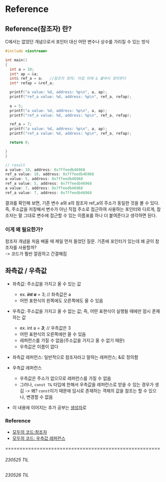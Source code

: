 # Reference

## Reference(참조자) 란?
C에서는 없었던 개념으로서 포인터 대신 어떤 변수나 상수를 가리킬 수 있는 방식   
```c
#include <iostream>

int main()
{
  int a = 10;
  int* ap = &a;
  int& ref_a = a;   //참조자 정의; 타입 뒤에 & 붙여서 정의한다
  int* refap = &ref_a;

  printf("a value: %d, address: %p\n", a, ap);
  printf("ref_a value: %d, address: %p\n", ref_a, refap);
  
  a = 5;
  printf("a value: %d, address: %p\n", a, ap);
  printf("ref_a value: %d, address: %p\n", ref_a, refap);

  ref_a = 7;
  printf("a value: %d, address: %p\n", a, ap);
  printf("ref_a value: %d, address: %p\n", ref_a, refap);

  return 0;

}
}

// result
a value: 10, address: 0x7ffeedb46968
ref_a value: 10, address: 0x7ffeedb46968
a value: 5, address: 0x7ffeedb46968
ref_a value: 5, address: 0x7ffeedb46968
a value: 7, address: 0x7ffeedb46968
ref_a value: 7, address: 0x7ffeedb46968
```
결과를 확인해 보면, 기존 변수 a와 a의 참조자 ref_a의 주소가 동일한 것을 볼 수 있다.   
즉, 주소값을 저장해서 변수가 아닌 직접 주소로 접근하여 사용하는 포인터와 다르게, 참조자는 말 그대로 변수에 접근할 수 있는 이름표를 하나 더 붙여준다고 생각하면 된다.

### 이게 왜 필요한가?
참조자 개념을 처음 배울 때 제일 먼저 들었던 질문. 기존에 포인터가 있는데 왜 굳이 참조자를 사용할까?   
-> 코드가 훨씬 깔끔하고 간결해짐



## 좌측값 / 우측값
- 좌측값: 주소값을 가지고 올 수 있는 값
    - ex. ***int a*** = 3;  // 좌측값은 a 
    - 어떤 표현식의 왼쪽에도 오른쪽에도 올 수 있음
- 우측값: 주소값을 가지고 올 수 없는 값; 즉, 어떤 표현식이 실행될 때에만 잠시 존재하는 값
    - ex. int a = ***3***; // 우측값은 3
    - 어떤 표현식의 오른쪽에만 올 수 있음
    - 레퍼런스를 가질 수 없음(주소값을 가지고 올 수 없기 때문)
    - 우측값은 이름이 없다

- 좌측값 레퍼런스: 일반적으로 참조자라고 말하는 레퍼런스; &로 정의함
- 우측값 레퍼런스
    - 우측값은 주소가 없으므로 레퍼런스를 가질 수 없음
    - 그러나, `const T&` 타입에 한해서 우측값을 레퍼런스로 받을 수 있는 경우가 생김
        -> 왜? `const`이기 때문에 임시로 존재하는 객체의 값을 참조는 할 수 있으나, 변경할 수 없음
        <!-- 
        우측값 레퍼런스 설명하는 예제 코드에서, 
        MyString MyString::operator+(const MyString &s)
        여기서 리턴값이 우측값이라고 얘기하고 있는데 오버로딩된 연산자 내부에서 객체를 선언하고 그걸 리턴하기 때문에 결국 리턴되는 값은 이름 없는/해당 함수 문장이 끝나면 사라지는 값이라서 우측값이라고 하는 건가?
        
        그리고 이 우측값이 어떻게 좌측값 레퍼런스를 인자로 받는 생성자를 호출할 수 있었냐고 하는데 이 내용이 어디 있는 건지 모르겠음ㅠ
        -->

- 이 내용에 이어지는 추가 공부는 [생성자](constructor.md)로







### Reference
- [모두의 코드:참조자](https://modoocode.com/141)
- [모두의 코드: 우측값 레퍼런스](https://modoocode.com/227)



======================================================
###### 230525 TIL
###### 230526 TIL

